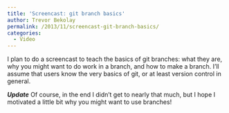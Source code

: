 ```yaml
---
title: 'Screencast: git branch basics'
author: Trevor Bekolay
permalink: /2013/11/screencast-git-branch-basics/
categories:
  - Video
---
```

I plan to do a screencast to teach the basics of git branches: what they are, why you might want to do work in a branch, and how to make a branch. I&#8217;ll assume that users know the very basics of git, or at least version control in general.

***Update*** Of course, in the end I didn&#8217;t get to nearly that much, but I hope I motivated a little bit why you might want to use branches!
